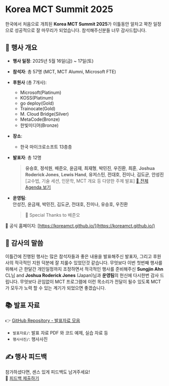 # Korea MCT Summit 2025

한국에서 처음으로 개최된 
**Korea MCT Summit 2025**가 
이틀동안 알차고 꽉찬 일정으로 
성공적으로 잘 마무리가 되었습니다.
참석해주신분들 너무 감사드립니다.

## 📅 행사 개요

- **행사 일정**: 2025년 5월 16일(금) ~ 17일(토)
- **참석자**: 총 57명 (MCT, MCT Alumni, Microsoft FTE)
- **후원사** (총 7개사):
  - Microsoft(Platinum)  
  - KOSS(Platinum)  
  - go deploy(Gold)
  - Trainocate(Gold)  
  - M. Cloud Bridge(Silver)
  - MetaCode(Bronze)
  - 한빛미디어(Bronze)
- **장소**:
  - 한국 마이크로소프트 13층층
- **발표자**: 총 12명  
  > **유승호**, **정석원**, **배준오**, **윤금재**, **최재형**, **박민진**, **우진환**, **최훈**, **Joshua Roderick Jones**, **Lewis Hand**, **유저스틴**, **전대호**, **진미나**, **김도균**, **안성진**  
  > [교수법, 기술 세션, 인문학, MCT 개요 등 다양한 주제 발표]
  > [📄 전체 Agenda 보기](https://koreamct.github.io/agenda)

- **운영팀**:  
  안성진, 윤금재, 박민진, 김도균, 전대호, 진미나, 유승호, 우진환  
  > 💐 Special Thanks to 배준오

📎 공식 홈페이지: [https://koreamct.github.io/](https://koreamct.github.io/)

## 🙌 감사의 말씀

이틀간에 진행된 행사는 
많은 참석자들과 좋은 내용을 발표해주신 발표자,
그리고 후원사의 적극적인 지원 덕분에 잘 치룰수 있었던것 같습니다.
무엇보다 이번 첫번째 행사를 위해서
근 한달간 개인일정까지 조정하면서 
적극적인 행사를 준비해주신 
**Sungjin Ahn** CL님 and **Joshua Roderick Jones** (Japan)님과 **운영팀**의 헌신에 다시한번 감사 드립니다.
무엇보다 끈임없이 MCT 프로그램에 이런 목소리가 전달이 될수 있도록 
MCT가 모두가 노력 할 수 있는 계기가 되었으면 좋겠습니다.

## 📚 발표 자료

👉 [GitHub Repository - 발표자료 모음](https://github.com/KoreaMCT/MCTSummit2025)

- `발표자료/`: 발표 자료 PDF 와 코드 예제, 실습 자료 등
- `행사사진/`: 행사사진

## ✍️ 행사 피드백

참가하셨다면, 센스 있게 피드백도 남겨주세요!  
📝 [피드백 제출하기](https://forms.cloud.microsoft/r/3aZ5L9uzgH)
